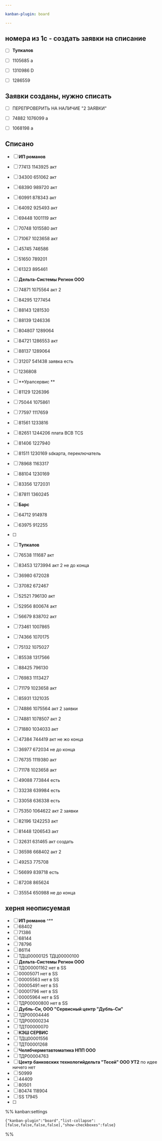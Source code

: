 ```yaml
---

kanban-plugin: board

---
```


## номера из 1с - создать заявки на списание

- [ ] **Тупкалов**
- [ ] 1105685 а
- [ ] 1310986 D
- [ ] 1286559


## Заявки созданы, нужно списать

- [ ] ПЕРЕПРОВЕРИТЬ НА НАЛИЧИЕ "2 ЗАЯВКИ"
- [ ] 74882 1076099 а
- [ ] 1068198 а


## Списано

- [ ] **ИП романов**
- [ ] 77413 1143925 акт
- [ ] 34300 651062 акт
- [ ] 68390 989720 акт
- [ ] 60991 878343 акт
- [ ] 64092 925493 акт
- [ ] 69448 1001119 акт
- [ ] 70748 1015580 акт
- [ ] 71067 1023658 акт
- [ ] 45745 746586
- [ ] 51650 789201
- [ ] 61323 895461
- [ ] **Дельта-Системы Регион ООО**
- [ ] 74871 1075564 акт 2
- [ ] 84295 1277454
- [ ] 88143 1281530
- [ ] 88139 1246336
- [ ] 804807 1289064
- [ ] 84721 1286553 акт
- [ ] 88137 1289064
- [ ] 31207 541438 заявка есть
- [ ] 1236808
- [ ] **Уралсервис **
- [ ] 81129 1226396
- [ ] 75044 1075861
- [ ] 77597 1117659
- [ ] 81561 1233816
- [ ] 82651 1244206 плата BCB TCS
- [ ] 81406 1227940
- [ ] 81511 1230169 sdкарта, переключатель
- [ ] 78968 1163317
- [ ] 88104 1230169
- [ ] 83356 1272031
- [ ] 87811 1360245
- [ ] **Барс**
- [ ] 64712 914978
- [ ] 63975 912255
- [ ] 
- [ ] **Тупкалов**
- [ ] 76538 111687 акт
- [ ] 83453 1273994 акт 2 не до конца
- [ ] 36980 672028
- [ ] 37082 672467
- [ ] 52521 796130 акт
- [ ] 52956 800674 акт
- [ ] 56679 838702 акт
- [ ] 73461 1007865
- [ ] 74366 1070175
- [ ] 75132 1075027
- [ ] 85538 1317566
- [ ] 88425 796130
- [ ] 76983 1113427
- [ ] 71179 1023658 акт
- [ ] 85931 1321035
- [ ] 74886 1075564 акт 2 заявки
- [ ] 74881 1078507 акт 2
- [ ] 71880 1034033 акт
- [ ] 47384 744419 акт не жо конца
- [ ] 36977 672034 не до конца
- [ ] 76735 1119380 акт
- [ ] 71178 1023658 акт
- [ ] 49088 773844 есть
- [ ] 33238 639984 есть
- [ ] 33058 636338 есть
- [ ] 75350 1064622 акт 2 заявки
- [ ] 82196 1242253 акт
- [ ] 81448 1206543 акт
- [ ] 32631 631465 акт создать
- [ ] 36598 668402 акт 2
- [ ] 49253 775708
- [ ] 56699 839718 есть
- [ ] 87208 865624
- [ ] 35554 650988 не до конца


## херня неописуемая

- [ ] **ИП романов** ^**
- [ ] 68402
- [ ] 71386
- [ ] 68144
- [ ] 78796
- [ ] 86114
- [ ] ТДЦ00000125 ТДЦ00000100
- [ ] **Дельта-Системы Регион ООО**
- [ ] ТДО00001162 нет в SS
- [ ] 00005071 нет в SS
- [ ] 00005563 нет в SS
- [ ] 00005491 нет в SS
- [ ] 00001796 нет в SS
- [ ] 00005964 нет в SS
- [ ] ТДР00000800 нет в SS
- [ ] **Дубль-Си, ООО "Сервисный центр "Дубль-Си"**
- [ ] ТДР00004446
- [ ] ТДР00000234
- [ ] ТДТ00000070
- [ ] **КЭШ СЕРВИС**
- [ ] ТДЦ00001556
- [ ] ТДТ00001268
- [ ] **Челябчерметавтоматика НПП ООО**
- [ ] ТДР00004763
- [ ] **Центр банковских технологийдельта "Тесей" ООО УТ2** по идее ничего нет
- [ ] 50999
- [ ] 44409
- [ ] 80501
- [ ] 80474 118904
- [ ] SS 17945
- [ ] 




%% kanban:settings
```
{"kanban-plugin":"board","list-collapse":[false,false,false,false],"show-checkboxes":false}
```
%%